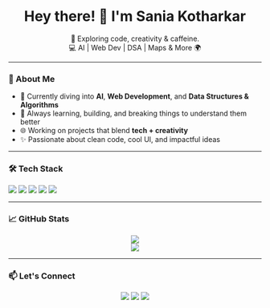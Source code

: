 <h1 align="center">Hey there! 👋 I'm Sania Kotharkar</h1>

<p align="center">
  🚀 Exploring code, creativity & caffeine.<br/>
  💻 AI | Web Dev | DSA | Maps & More 🌍
</p>

---

### 🌟 About Me

- 🔭 Currently diving into **AI**, **Web Development**, and **Data Structures & Algorithms**
- 🌱 Always learning, building, and breaking things to understand them better
- 🌐 Working on projects that blend **tech + creativity**
- ✨ Passionate about clean code, cool UI, and impactful ideas

---

### 🛠️ Tech Stack

<p align="left">
  <img src="https://img.shields.io/badge/Code-JavaScript-informational?style=flat&logo=javascript&logoColor=white&color=2bbc8a" />
  <img src="https://img.shields.io/badge/Framework-React-informational?style=flat&logo=react&logoColor=white&color=61dafb" />
  <img src="https://img.shields.io/badge/UI-Tailwind-informational?style=flat&logo=tailwindcss&logoColor=white&color=38bdf8" />
  <img src="https://img.shields.io/badge/Mapping-Mapbox-informational?style=flat&logo=mapbox&logoColor=white&color=000000" />
  <img src="https://img.shields.io/badge/AI-Python-informational?style=flat&logo=python&logoColor=white&color=3776AB" />
</p>

---

### 📈 GitHub Stats

<p align="center">
  <img src="https://github-readme-stats.vercel.app/api?username=Sania-2520&show_icons=true&theme=tokyonight" />
  <br/>
  <img src="https://github-readme-streak-stats.herokuapp.com?user=Sania-2520&theme=tokyonight" />
</p>

---

### 📫 Let's Connect

<p align="center">
  <a href="[https://www.linkedin.com/in/your-linkedin](https://www.linkedin.com/in/sania-kotharkar-087851246/)" target="_blank"><img src="https://img.shields.io/badge/LinkedIn-0077B5?style=flat&logo=linkedin&logoColor=white"/></a>
  <a href="mailto:sania.kotharkar@email.com"><img src="https://img.shields.io/badge/Email-D14836?style=flat&logo=gmail&logoColor=white"/></a>
  <a href="https://your-portfolio.com"><img src="https://img.shields.io/badge/Portfolio-000000?style=flat&logo=vercel&logoColor=white"/></a>
</p>


